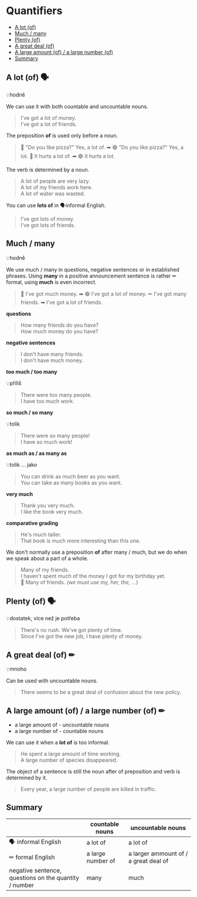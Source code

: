 # Quantifiers

- [A lot (of)](#a-lot-of-)
- [Much / many](#much--many)
- [Plenty (of)](#plenty-of-)
- [A great deal (of)](#a-great-deal-of-)
- [A large amount (of) / a large number (of)](#a-large-amount-of--a-large-number-of-)
- [Summary](#summary)

## A lot (of) 🗣

💡hodně

We can use it with both countable and uncountable nouns.

> I've got a lot of money. <br/>
> I've got a lot of friends. <br/>

The preposition **of** is used only before a noun.

> 🔴 "Do you like pizza?" Yes, a lot of. ➡ 🟢 "Do you like pizza?" Yes, a lot.
> 🔴 It hurts a lot of. ➡ 🟢 It hurts a lot.

The verb is determined by a noun.

> A lot of people are very lazy. <br/>
> A lot of my friends work here. <br/>
> A lot of water was wasted. <br/>

You can use **lots of** in 🗣informal English.

> I've got lots of money. <br/>
> I've got lots of friends. <br/>

## Much / many

💡hodně

We use much / many in questions, negative sentences or in established phrases. Using **many** in a positive announcement
sentence is rather ✏ formal, using **much** is even incorrect.

> 🔴 I've got much money. ➡ 🟢 I've got a lot of money.
> ✏ I've got many friends. ➡ I've got a lot of friends.

**questions**
> How many friends do you have? <br/>
> How much money do you have? <br/>

**negative sentences**
> I don't have many friends. <br/>
> I don't have much money. <br/>

**too much / too many**

💡příliš

> There were too many people. <br/>
> I have too much work. <br/>

**so much / so many**

💡tolik

> There were so many people! <br/>
> I have so much work! <br/>

**as much as / as many as**

💡tolik … jako

> You can drink as much beer as you want. <br/>
> You can take as many books as you want. <br/>

**very much**

> Thank you very much. <br/>
> I like the book very much. <br/>

**comparative grading**

> He's much taller. <br/>
> That book is much more interesting than this one. <br/>

We don't normally use a preposition **of** after many / much, but we do when we speak about a part of a whole.

> Many of my friends. <br/>
> I haven't spent much of the money I got for my birthday yet. <br/>
> 🔴 Many of friends. *(we must use my, her, the, ...)* <br/>

## Plenty (of) 🗣

💡dostatek, více než je potřeba

> There's no rush. We've got plenty of time. <br/>
> Since I've got the new job, I have plenty of money. <br/>

## A great deal (of) ✏

💡mnoho

Can be used with uncountable nouns.

> There seems to be a great deal of confusion about the new policy. <br/>

## A large amount (of) / a large number (of) ✏

* a large amount of - uncountable nouns
* a large number of - countable nouns

We can use it when a **lot of** is too informal.

> He spent a large amount of time working. <br/>
> A large number of species disappeared. <br/>

The object of a sentence is still the noun after of preposition and verb is determined by it.

> Every year, a large number of people are killed in traffic. <br/>

## Summary

|                                                        | countable nouns   | uncountable nouns                     |
|--------------------------------------------------------|-------------------|---------------------------------------|
| 🗣 informal English                                    | a lot of          | a lot of                              |
| ✏ formal English                                       | a large number of | a larger ammount of / a great deal of |
| negative sentence, questions on the quantity / number  | many              | much                                  |